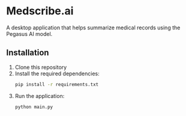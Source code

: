 # Medscribe.ai

A desktop application that helps summarize medical records using the Pegasus AI model.

## Installation

1. Clone this repository
2. Install the required dependencies:
   ```bash
   pip install -r requirements.txt
   ```
3. Run the application:
   ```bash
   python main.py
   ```


